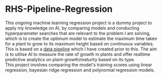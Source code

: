# RHS-Pipeline-Regression
This ongoing machine learning regression project is a dummy project to apply my knowledge on AI, by comparing models and conducting hyperparameter searches that are relevant to the problem I am solving, which is to create the optimum model to estimate the maximum time taken for a plant to grow to its maximum height based on continuous variables.
<br>
This is based on a [data pipeline](https://github.com/akikoogawa7/RHS-Data-Pipeline) which I have created prior to this. 
The aim is to utilise AI to measure the rate of growth in plants and offer realtime predictive analytics on plant-growth/maturity based on its type.
<br>
This project involves comparing the model's training scores using linear regression, bayesian ridge regression and polynomial regression models.